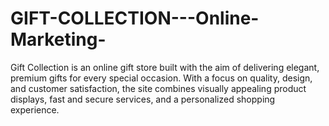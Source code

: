 # GIFT-COLLECTION---Online-Marketing-
Gift Collection is an online gift store built with the aim of delivering elegant, premium gifts for every special occasion. With a focus on quality, design, and customer satisfaction, the site combines visually appealing product displays, fast and secure services, and a personalized shopping experience.
